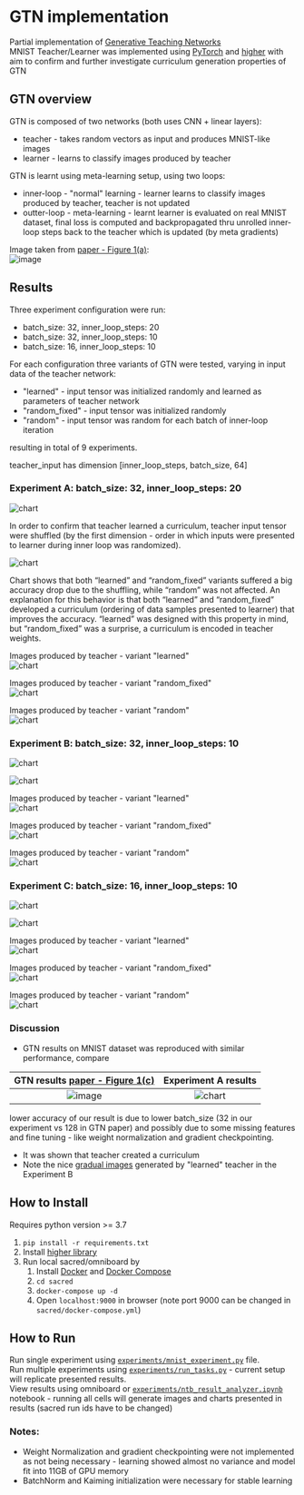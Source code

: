 # GTN implementation

Partial implementation of [Generative Teaching Networks](https://arxiv.org/abs/1912.07768) \
MNIST Teacher/Learner was implemented using [PyTorch](https://pytorch.org/) and [higher](https://github.com/facebookresearch/higher)
with aim to confirm and further investigate curriculum generation properties of GTN

## GTN overview
GTN is composed of two networks (both uses CNN + linear layers):
 * teacher - takes random vectors as input and produces MNIST-like images
 * learner - learns to classify images produced by teacher

GTN is learnt using meta-learning setup, using two loops:
 * inner-loop - "normal" learning - learner learns to classify images produced by teacher, teacher is not updated
 * outter-loop - meta-learning - learnt learner is evaluated on real MNIST dataset, 
                 final loss is computed and backpropagated thru unrolled inner-loop steps 
                 back to the teacher which is updated (by meta gradients)  

Image taken from [paper - Figure 1(a)](https://arxiv.org/abs/1912.07768):\
 ![image](./doc/gtn_paper_overview.png)


## Results

Three experiment configuration were run:
 * batch_size: 32, inner_loop_steps: 20 
 * batch_size: 32, inner_loop_steps: 10 
 * batch_size: 16, inner_loop_steps: 10 

For each configuration three variants of GTN were tested, varying in input data of the teacher network:
 * "learned" - input tensor was initialized randomly and learned as parameters of teacher network
 * "random_fixed" - input tensor was initialized randomly
 * "random" - input tensor was random for each batch of inner-loop iteration

resulting in total of 9 experiments.

teacher_input has dimension [inner_loop_steps, batch_size, 64]


### Experiment A: batch_size: 32, inner_loop_steps: 20
![chart](./doc/t_20i_32b_teacher_input_loss.png)

In order to confirm that teacher learned a curriculum, teacher input tensor were shuffled (by the first dimension - 
order in which inputs were presented to learner during inner loop was randomized).

![chart](./doc/t_20i_32b_teacher_input_shuffled.png)

Chart shows that both “learned” and “random_fixed” variants suffered a big accuracy drop due to the shuffling, 
while “random” was not affected. An explanation for this behavior is that both “learned” and “random_fixed” developed 
a curriculum (ordering of data samples presented to learner) that improves the accuracy. “learned” was designed with 
this property in mind, but “random_fixed” was a surprise, a curriculum is encoded in teacher weights.

Images produced by teacher - variant "learned"\
![chart](./doc/t_20i_32b_data_learned.png)

Images produced by teacher - variant "random_fixed"\
![chart](./doc/t_20i_32b_data_random_fixed.png)

Images produced by teacher - variant "random"\
![chart](./doc/t_20i_32b_data_random.png)


### Experiment B: batch_size: 32, inner_loop_steps: 10

![chart](./doc/t_10i_32b_teacher_input_loss.png)

![chart](./doc/t_10i_32b_teacher_input_shuffled.png)


<a name="experiment_b_learned"></a>
Images produced by teacher - variant "learned"\
![chart](./doc/t_10i_32b_data_learned.png)

Images produced by teacher - variant "random_fixed"\
![chart](./doc/t_10i_32b_data_random_fixed.png)

Images produced by teacher - variant "random"\
![chart](./doc/t_10i_32b_data_random.png)

### Experiment C: batch_size: 16, inner_loop_steps: 10
![chart](./doc/t_10i_16b_teacher_input_loss.png)

![chart](./doc/t_10i_16b_teacher_input_shuffled.png)

Images produced by teacher - variant "learned"\
![chart](./doc/t_10i_16b_data_learned.png)

Images produced by teacher - variant "random_fixed"\
![chart](./doc/t_10i_16b_data_random_fixed.png)

Images produced by teacher - variant "random"\
![chart](./doc/t_10i_16b_data_random.png)


### Discussion

* GTN results on MNIST dataset was reproduced with similar performance, compare

| GTN results [paper - Figure 1(c)](https://arxiv.org/abs/1912.07768) | Experiment A results |
:------------:|:-----------:
![image](./doc/gtn_paper_comparison.png) | ![chart](./doc/t_20i_32b_teacher_input_loss.png)

lower accuracy of our result is due to lower batch_size (32 in our experiment vs 128 in GTN paper) and possibly due to 
some missing features and fine tuning - like weight normalization and gradient checkpointing.

* It was shown that teacher created a curriculum
* Note the nice [gradual images](#experiment_b_learned) generated by "learned" teacher in the Experiment B

## How to Install

Requires python version >= 3.7

1. `pip install -r requirements.txt`
2. Install [higher library](https://github.com/facebookresearch/higher)
3. Run local sacred/omniboard by 
    1. Install [Docker](https://www.docker.com/) and [Docker Compose](https://docs.docker.com/compose/install/)
    2. `cd sacred`
    3. `docker-compose up -d`
    4. Open `localhost:9000` in browser (note port 9000 can be changed in `sacred/docker-compose.yml`)

## How to Run

Run single experiment using [`experiments/mnist_experiment.py`](./experiments/mnist_experiment.py) file. \
Run multiple experiments using [`experiments/run_tasks.py`](./experiments/run_tasks.py) - current setup will replicate presented results. \
View results using omniboard or [`experiments/ntb_result_analyzer.ipynb`](./experiments/ntb_result_analyzer.ipynb) notebook - running all cells will generate 
images and charts presented in results (sacred run ids have to be changed)

### Notes: 
 * Weight Normalization and gradient checkpointing were not implemented as not being necessary - 
learning showed almost no variance and model fit into 11GB of GPU memory
 * BatchNorm and Kaiming initialization were necessary for stable learning
